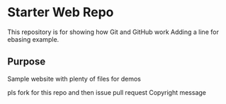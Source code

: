 # Starter Web Repo

This repository is for showing how Git and GitHub work
Adding a line for ebasing example.

## Purpose

Sample website with plenty of files for demos

pls fork for this repo and then issue pull request
Copyright message
